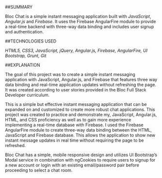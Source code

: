 ##SUMMARY

Bloc Chat is a simple instant messaging application built with *JavaScript*, *Angular.js* and *Firebase*. It uses the Firebase AngularFire module to provide a real-time backend with three-way data binding and includes user signup and authentication.


##TECHNOLOGIES USED

*HTML5, CSS3, JavaScript, jQuery, Angular.js, Firebase, AngularFire, UI Bootstrap, Grunt, Git*

##EXPLANATION

The goal of this project was to create a simple instant messaging application with JavaScript, Angular.js, and Firebase that features three way data binding and real-time application updates without refreshing the page. It was created according to user stories provided in the Bloc Full Stack Developer curriculum.

This is a simple but effective instant messaging application that can be expanded on and customized to create more robust chat applications. This project was created to practice and demonstrate my, JavaScript, Angular.js, HTML, and CSS proficiency as well as to gain more experience implementing a real-time database with Firebase. I used the Firebase AngularFire module to create three-way data binding between the HTML, JavaScript and Firebase database. This allows the application to show new instant message updates in real time without requiring the page to be refreshed.

Bloc Chat has a simple, mobile responsive design and utilizes UI Bootstrap’s Modal service in combination with ngCookies to require users to signup for a new account or login with an existing email/password pair before proceeding to select a chat room.
